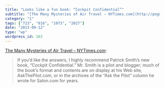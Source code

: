 ```yaml
---
title: "Looks like a fun book: “Cockpit Confidential”"
subtitle: "[The Many Mysteries of Air Travel – NYTimes.com](http://pogue.blogs.nytimes.com/2013/09/12/the-many-..."
category: "1"
tags: ["723", "816", "1073", "2027"]
date: "2013-09-12"
type: "wp"
wordpress_id: 163
---
```

[The Many Mysteries of Air Travel – NYTimes.com](http://pogue.blogs.nytimes.com/2013/09/12/the-many-mysteries-of-air-travel/):

> If you’d like the answers, I highly recommend Patrick Smith’s new book, “Cockpit Confidential.” Mr. Smith is a pilot and blogger; much of the book’s format and contents are on display at his Web site, AskThePilot.com, or in the archives of the “Ask the Pilot” column he wrote for Salon.com for years.